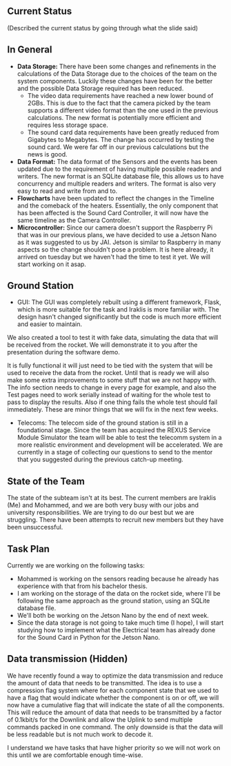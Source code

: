 ## Current Status

(Described the current status by going through what the slide said)

## In General

- **Data Storage:** There have been some changes and refinements in the calculations of the Data Storage due to the choices of the team on the system components. Luckily these changes have been for the better and the possible Data Storage required has been reduced.
  	- The video data requirements have reached a new lower bound of 2GBs. This is due to the fact that the camera picked by the team supports a different video format than the one used in the previous calculations. The new format is potentially more efficient and requires less storage space.
 	 - The sound card data requirements have been greatly reduced from Gigabytes to Megabytes. The change has occurred by testing the sound card. We were far off in our previous calculations but the news is good.
- **Data Format:** The data format of the Sensors and the events has been updated due to the requirement of having multiple possible readers and writers. The new format is an SQLite database file, this allows us to have concurrency and multiple readers and writers. The format is also very easy to read and write from and to.
- **Flowcharts** have been updated to reflect the changes in the Timeline and the comeback of the heaters. Essentially, the only component that has been affected is the Sound Card Controller, it will now have the same timeline as the Camera Controller.
- **Microcontroller:** Since our camera doesn't support the Raspberry Pi that was in our previous plans, we have decided to use a Jetson Nano as it was suggested to us by JAI. Jetson is similar to Raspberry in many aspects so the change shouldn't pose a problem. It is here already, it arrived on tuesday but we haven't had the time to test it yet. We will start working on it asap.

## Ground Station

- GUI: The GUI was completely rebuilt using a different framework, Flask, which is more suitable for the task and Iraklis is more familiar with. The design hasn't changed significantly but the code is much more efficient and easier to maintain. 
 
We also created a tool to test it with fake data, simulating the data that will be received from the rocket. We will demonstrate it to you after the presentation during the software demo.

It is fully functional it will just need to be tied with the system that will be used to receive the data from the rocket. Until that is ready we will also make some extra improvements to some stuff that we are not happy with. The info section needs to change in every page for example, and also the Test pages need to work serially instead of waiting for the whole test to pass to display the results. Also if one thing fails the whole test should fail immediately. These are minor things that we will fix in the next few weeks.

- Telecoms: The telecom side of the ground station is still in a foundational stage. Since the team has acquired the REXUS Service Module Simulator the team will be able to test the telecomm system in a more realistic environment and development will be accelerated. We are currently in a stage of collecting our questions to send to the mentor that you suggested during the previous catch-up meeting.

## State of the Team

The state of the subteam isn't at its best.
The current members are Iraklis (Me) and Mohammed, and we are both very busy with our jobs and university responsibilities. We are trying to do our best but we are struggling.
There have been attempts to recruit new members but they have been unsuccessful.

## Task Plan

Currently we are working on the following tasks:
- Mohammed is working on the sensors reading because he already has experience with that from his bachelor thesis.
- I am working on the storage of the data on the rocket side, where I'll be following the same approach as the ground station, using an SQLite database file.
- We'll both be working on the Jetson Nano by the end of next week.
- Since the data storage is not going to take much time (I hope), I will start studying how to implement what the Electrical team has already done for the Sound Card in Python for the Jetson Nano.

## Data transmission (Hidden)

We have recently found a way to optimize the data transmission and reduce the amount of data that needs to be transmitted. The idea is to use a compression flag system where for each component state that we used to have a flag that would indicate whether the component is on or off, we will now have a cumulative flag that will indicate the state of all the components. This will reduce the amount of data that needs to be transmitted by a factor of 0.1kbit/s for the Downlink and allow the Uplink to send multiple commands packed in one command. The only downside is that the data will be less readable but is not much work to decode it.

I understand we have tasks that have higher priority so we will not work on this until we are comfortable enough time-wise.